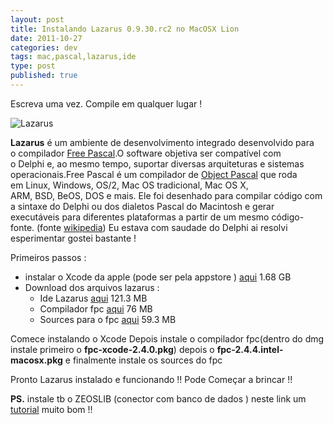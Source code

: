 ```yaml
---
layout: post
title: Instalando Lazarus 0.9.30.rc2 no MacOSX Lion
date: 2011-10-27
categories: dev
tags: mac,pascal,lazarus,ide
type: post
published: true
---
```


Escreva uma vez. Compile em qualquer lugar !

![Lazarus](/static/images/post/2011-10-27-instalando-lazarus-0-9-30-rc2-no-macosx-lion/lazarus.jpg)

**Lazarus** é um ambiente de desenvolvimento integrado desenvolvido para o compilador [Free Pascal](http://pt.wikipedia.org/wiki/Free_Pascal).O software objetiva ser compatível com o Delphi e, ao mesmo tempo, suportar diversas arquiteturas e sistemas operacionais.Free Pascal é um compilador de [Object Pascal](http://pt.wikipedia.org/wiki/Object_Pascal) que roda em Linux, Windows, OS/2, Mac OS tradicional, Mac OS X, ARM, BSD, BeOS, DOS e mais. Ele foi desenhado para compilar código com a sintaxe do Delphi ou dos dialetos Pascal do Macintosh e gerar executáveis para diferentes plataformas a partir de um mesmo código-fonte. (fonte [wikipedia](http://pt.wikipedia.org/wiki/Lazarus)) Eu estava com saudade do Delphi ai resolvi esperimentar gostei bastante !

Primeiros passos :

* instalar o Xcode da apple (pode ser pela appstore ) [aqui](http://itunes.apple.com/br/app/xcode/id448457090?mt=12) 1.68 GB
* Download dos arquivos lazarus :
  * Ide Lazarus [aqui](http://sourceforge.net/projects/lazarus/files/Lazarus%20Mac%20OS%20X%20i386/Lazarus%200.9.30.2RC2/lazarus-0.9.30.2RC2-i386-macosx.dmg/download) 121.3 MB
  * Compilador fpc [aqui](http://http//sourceforge.net/projects/lazarus/files/Lazarus%20Mac%20OS%20X%20i386/Lazarus%200.9.30.2RC2/fpc-2.4.4.intel-macosx.dmg/download) 76 MB
  * Sources para o fpc [aqui](http://sourceforge.net/projects/lazarus/files/Lazarus%20Mac%20OS%20X%20i386/Lazarus%200.9.30.2RC2/fpcsrc-2.4.4.intel-macosx.dmg/download) 59.3 MB



Comece instalando o Xcode
Depois instale o compilador fpc(dentro do dmg instale primeiro o **fpc-xcode-2.4.0.pkg**) depois o **fpc-2.4.4.intel-macosx.pkg** e finalmente instale os sources do fpc

Pronto Lazarus instalado e funcionando !! Pode Começar a brincar !!

**PS.** instale tb o ZEOSLIB (conector com banco de dados ) neste link um [tutorial](http://professorcarlos.blogspot.com/2010/03/lazarus-conectando-postgresql-com.html) muito bom !!